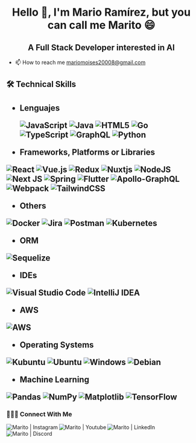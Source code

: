 <h1 align="center">Hello 👋, I'm Mario Ramírez, but you can call me Marito 😄</h1>

<h2 align="center">A Full Stack Developer interested in AI</h2>


- 📫 How to reach me mariomoises20008@gmail.com


<h2><b>🛠️ Technical Skills</b><h2>
  
- Lenguajes
  
  ![JavaScript](https://img.shields.io/badge/javascript-%23323330.svg?style=for-the-badge&logo=javascript&logoColor=%23F7DF1E)
  ![Java](https://img.shields.io/badge/java-%23ED8B00.svg?style=for-the-badge&logo=java&logoColor=white)
  ![HTML5](https://img.shields.io/badge/html5-%23E34F26.svg?style=for-the-badge&logo=html5&logoColor=white)
  ![Go](https://img.shields.io/badge/go-%2300ADD8.svg?style=for-the-badge&logo=go&logoColor=white)
  ![TypeScript](https://img.shields.io/badge/typescript-%23007ACC.svg?style=for-the-badge&logo=typescript&logoColor=white)
  ![GraphQL](https://img.shields.io/badge/-GraphQL-E10098?style=for-the-badge&logo=graphql&logoColor=white)
  ![Python](https://img.shields.io/badge/python-3670A0?style=for-the-badge&logo=python&logoColor=ffdd54)

- Frameworks, Platforms or Libraries
  
![React](https://img.shields.io/badge/react-%2320232a.svg?style=for-the-badge&logo=react&logoColor=%2361DAFB)
![Vue.js](https://img.shields.io/badge/vuejs-%2335495e.svg?style=for-the-badge&logo=vuedotjs&logoColor=%234FC08D)
![Redux](https://img.shields.io/badge/redux-%23593d88.svg?style=for-the-badge&logo=redux&logoColor=white)
![Nuxtjs](https://img.shields.io/badge/Nuxt-002E3B?style=for-the-badge&logo=nuxtdotjs&logoColor=#00DC82)
![NodeJS](https://img.shields.io/badge/node.js-6DA55F?style=for-the-badge&logo=node.js&logoColor=white)
![Next JS](https://img.shields.io/badge/Next-black?style=for-the-badge&logo=next.js&logoColor=white)
![Spring](https://img.shields.io/badge/spring-%236DB33F.svg?style=for-the-badge&logo=spring&logoColor=white)
![Flutter](https://img.shields.io/badge/Flutter-%2302569B.svg?style=for-the-badge&logo=Flutter&logoColor=white)
![Apollo-GraphQL](https://img.shields.io/badge/-ApolloGraphQL-311C87?style=for-the-badge&logo=apollo-graphql)
![Webpack](https://img.shields.io/badge/webpack-%238DD6F9.svg?style=for-the-badge&logo=webpack&logoColor=black)
![TailwindCSS](https://img.shields.io/badge/tailwindcss-%2338B2AC.svg?style=for-the-badge&logo=tailwind-css&logoColor=white)

- Others
  
![Docker](https://img.shields.io/badge/docker-%230db7ed.svg?style=for-the-badge&logo=docker&logoColor=white)
![Jira](https://img.shields.io/badge/jira-%230A0FFF.svg?style=for-the-badge&logo=jira&logoColor=white)
![Postman](https://img.shields.io/badge/Postman-FF6C37?style=for-the-badge&logo=postman&logoColor=white)
![Kubernetes](https://img.shields.io/badge/kubernetes-%23326ce5.svg?style=for-the-badge&logo=kubernetes&logoColor=white)
  
- ORM
  
![Sequelize](https://img.shields.io/badge/Sequelize-52B0E7?style=for-the-badge&logo=Sequelize&logoColor=white)
  
- IDEs
  
![Visual Studio Code](https://img.shields.io/badge/Visual%20Studio%20Code-0078d7.svg?style=for-the-badge&logo=visual-studio-code&logoColor=white)
![IntelliJ IDEA](https://img.shields.io/badge/IntelliJIDEA-000000.svg?style=for-the-badge&logo=intellij-idea&logoColor=white)

- AWS
  
![AWS](https://img.shields.io/badge/AWS-%23FF9900.svg?style=for-the-badge&logo=amazon-aws&logoColor=white)

- Operating Systems
  
![Kubuntu](https://img.shields.io/badge/-KUbuntu-%230079C1?style=for-the-badge&logo=kubuntu&logoColor=white)
![Ubuntu](https://img.shields.io/badge/Ubuntu-E95420?style=for-the-badge&logo=ubuntu&logoColor=white)
![Windows](https://img.shields.io/badge/Windows-0078D6?style=for-the-badge&logo=windows&logoColor=white)
![Debian](https://img.shields.io/badge/Debian-D70A53?style=for-the-badge&logo=debian&logoColor=white)

- Machine Learning
  
![Pandas](https://img.shields.io/badge/pandas-%23150458.svg?style=for-the-badge&logo=pandas&logoColor=white)
![NumPy](https://img.shields.io/badge/numpy-%23013243.svg?style=for-the-badge&logo=numpy&logoColor=white)
![Matplotlib](https://img.shields.io/badge/Matplotlib-%23ffffff.svg?style=for-the-badge&logo=Matplotlib&logoColor=black)
![TensorFlow](https://img.shields.io/badge/TensorFlow-%23FF6F00.svg?style=for-the-badge&logo=TensorFlow&logoColor=white)
 
<h3>🧑‍🤝‍🧑 Connect With Me</h3>
<a href="https://www.instagram.com/marito_r_t/"><img align="left" src="https://img.shields.io/badge/Instagram-%23E4405F.svg?style=for-the-badge&logo=Instagram&logoColor=white" alt="Marito | Instagram"/></a>
<a href="https://www.youtube.com/channel/UCJY5CqVJZsxpFCBE132Wrkw"><img align="left" src="https://img.shields.io/badge/YouTube-%23FF0000.svg?style=for-the-badge&logo=YouTube&logoColor=white" alt="Marito | Youtube"/></a>
<a href="https://www.linkedin.com/in/mario-tobar-aa7319174/"><img align="left" src="https://img.shields.io/badge/linkedin-%230077B5.svg?style=for-the-badge&logo=linkedin&logoColor=white" alt="Marito | LinkedIn"/></a>
<a href="https://discord.com/users/Mr.T#7693"><img align="left" src="https://img.shields.io/badge/Discord-%235865F2.svg?style=for-the-badge&logo=discord&logoColor=white" alt="Marito | Discord"/></a>
